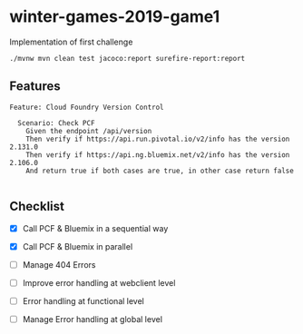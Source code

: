 # winter-games-2019-game1

Implementation of first challenge

```
./mvnw mvn clean test jacoco:report surefire-report:report
```

## Features

``` guerkin
Feature: Cloud Foundry Version Control

  Scenario: Check PCF
    Given the endpoint /api/version
    Then verify if https://api.run.pivotal.io/v2/info has the version 2.131.0
    Then verify if https://api.ng.bluemix.net/v2/info has the version 2.106.0
    And return true if both cases are true, in other case return false
     
```

## Checklist

- [x] Call PCF & Bluemix in a sequential way
- [x] Call PCF & Bluemix in parallel
- [ ] Manage 404 Errors
- [ ] Improve error handling at webclient level
- [ ] Error handling at functional level
- [ ] Manage Error handling at global level
 
